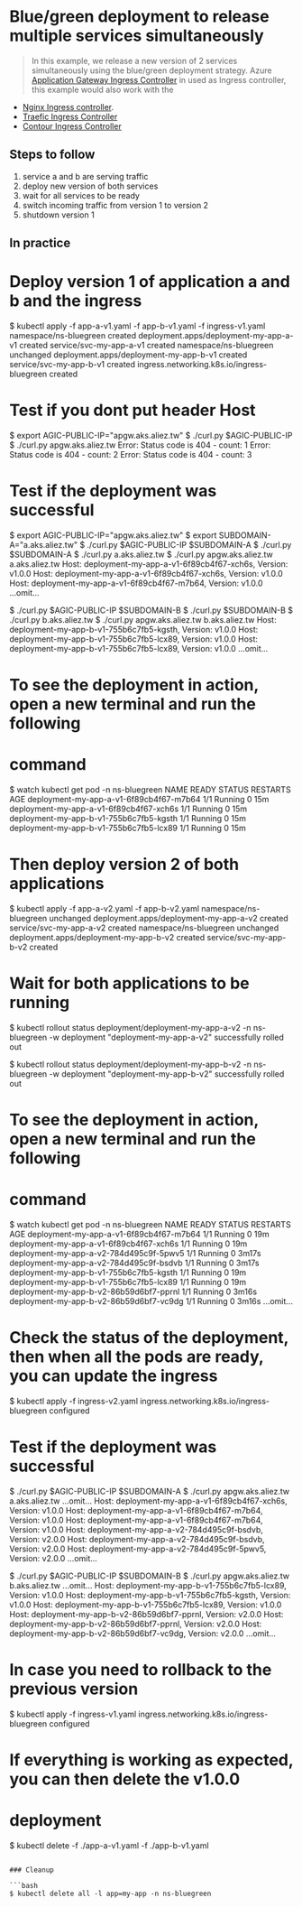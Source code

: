 Blue/green deployment to release multiple services simultaneously
=================================================================

> In this example, we release a new version of 2 services simultaneously using
the blue/green deployment strategy. Azure [Application Gateway Ingress Controller](https://learn.microsoft.com/en-us/azure/application-gateway/ingress-controller-overview) in used as
Ingress controller, this example would also work with the

- [Nginx Ingress controller](https://github.com/kubernetes/ingress-nginx).
- [Traefic Ingress Controller](https://traefik.io)
- [Contour Ingress Controller](https://projectcontour.io)

## Steps to follow

1. service a and b are serving traffic
1. deploy new version of both services
1. wait for all services to be ready
1. switch incoming traffic from version 1 to version 2
1. shutdown version 1

## In practice

# Deploy version 1 of application a and b and the ingress
$ kubectl apply -f app-a-v1.yaml -f app-b-v1.yaml -f ingress-v1.yaml
namespace/ns-bluegreen created
deployment.apps/deployment-my-app-a-v1 created
service/svc-my-app-a-v1 created
namespace/ns-bluegreen unchanged
deployment.apps/deployment-my-app-b-v1 created
service/svc-my-app-b-v1 created
ingress.networking.k8s.io/ingress-bluegreen created


# Test if you dont put header Host
$ export AGIC-PUBLIC-IP="apgw.aks.aliez.tw"
$ ./curl.py $AGIC-PUBLIC-IP
$ ./curl.py apgw.aks.aliez.tw
Error: Status code is 404 - count: 1
Error: Status code is 404 - count: 2
Error: Status code is 404 - count: 3



# Test if the deployment was successful
$ export AGIC-PUBLIC-IP="apgw.aks.aliez.tw"
$ export SUBDOMAIN-A="a.aks.aliez.tw"
$ ./curl.py $AGIC-PUBLIC-IP $SUBDOMAIN-A
$ ./curl.py $SUBDOMAIN-A
$ ./curl.py a.aks.aliez.tw
$ ./curl.py apgw.aks.aliez.tw a.aks.aliez.tw
Host: deployment-my-app-a-v1-6f89cb4f67-xch6s, Version: v1.0.0
Host: deployment-my-app-a-v1-6f89cb4f67-xch6s, Version: v1.0.0
Host: deployment-my-app-a-v1-6f89cb4f67-m7b64, Version: v1.0.0
...omit...

$ ./curl.py $AGIC-PUBLIC-IP $SUBDOMAIN-B
$ ./curl.py $SUBDOMAIN-B
$ ./curl.py b.aks.aliez.tw
$ ./curl.py apgw.aks.aliez.tw b.aks.aliez.tw
Host: deployment-my-app-b-v1-755b6c7fb5-kgsth, Version: v1.0.0
Host: deployment-my-app-b-v1-755b6c7fb5-lcx89, Version: v1.0.0
Host: deployment-my-app-b-v1-755b6c7fb5-lcx89, Version: v1.0.0
...omit...

# To see the deployment in action, open a new terminal and run the following
# command
$ watch kubectl get pod -n ns-bluegreen
NAME                                      READY   STATUS    RESTARTS   AGE
deployment-my-app-a-v1-6f89cb4f67-m7b64   1/1     Running   0          15m
deployment-my-app-a-v1-6f89cb4f67-xch6s   1/1     Running   0          15m
deployment-my-app-b-v1-755b6c7fb5-kgsth   1/1     Running   0          15m
deployment-my-app-b-v1-755b6c7fb5-lcx89   1/1     Running   0          15m

# Then deploy version 2 of both applications
$ kubectl apply -f app-a-v2.yaml -f app-b-v2.yaml
namespace/ns-bluegreen unchanged
deployment.apps/deployment-my-app-a-v2 created
service/svc-my-app-a-v2 created
namespace/ns-bluegreen unchanged
deployment.apps/deployment-my-app-b-v2 created
service/svc-my-app-b-v2 created

# Wait for both applications to be running
$ kubectl rollout status deployment/deployment-my-app-a-v2 -n ns-bluegreen -w
deployment "deployment-my-app-a-v2" successfully rolled out

$ kubectl rollout status deployment/deployment-my-app-b-v2 -n ns-bluegreen -w
deployment "deployment-my-app-b-v2" successfully rolled out

# To see the deployment in action, open a new terminal and run the following
# command
$ watch kubectl get pod -n ns-bluegreen
NAME                                      READY   STATUS    RESTARTS   AGE
deployment-my-app-a-v1-6f89cb4f67-m7b64   1/1     Running   0          19m
deployment-my-app-a-v1-6f89cb4f67-xch6s   1/1     Running   0          19m
deployment-my-app-a-v2-784d495c9f-5pwv5   1/1     Running   0          3m17s
deployment-my-app-a-v2-784d495c9f-bsdvb   1/1     Running   0          3m17s
deployment-my-app-b-v1-755b6c7fb5-kgsth   1/1     Running   0          19m
deployment-my-app-b-v1-755b6c7fb5-lcx89   1/1     Running   0          19m
deployment-my-app-b-v2-86b59d6bf7-pprnl   1/1     Running   0          3m16s
deployment-my-app-b-v2-86b59d6bf7-vc9dg   1/1     Running   0          3m16s
...omit...

# Check the status of the deployment, then when all the pods are ready, you can update the ingress
$ kubectl apply -f ingress-v2.yaml
ingress.networking.k8s.io/ingress-bluegreen configured

# Test if the deployment was successful
$ ./curl.py $AGIC-PUBLIC-IP $SUBDOMAIN-A
$ ./curl.py apgw.aks.aliez.tw a.aks.aliez.tw
...omit...
Host: deployment-my-app-a-v1-6f89cb4f67-xch6s, Version: v1.0.0
Host: deployment-my-app-a-v1-6f89cb4f67-m7b64, Version: v1.0.0
Host: deployment-my-app-a-v1-6f89cb4f67-m7b64, Version: v1.0.0
Host: deployment-my-app-a-v2-784d495c9f-bsdvb, Version: v2.0.0
Host: deployment-my-app-a-v2-784d495c9f-bsdvb, Version: v2.0.0
Host: deployment-my-app-a-v2-784d495c9f-5pwv5, Version: v2.0.0
...omit...


$ ./curl.py $AGIC-PUBLIC-IP $SUBDOMAIN-B
$ ./curl.py apgw.aks.aliez.tw b.aks.aliez.tw
...omit...
Host: deployment-my-app-b-v1-755b6c7fb5-lcx89, Version: v1.0.0
Host: deployment-my-app-b-v1-755b6c7fb5-kgsth, Version: v1.0.0
Host: deployment-my-app-b-v1-755b6c7fb5-lcx89, Version: v1.0.0
Host: deployment-my-app-b-v2-86b59d6bf7-pprnl, Version: v2.0.0
Host: deployment-my-app-b-v2-86b59d6bf7-pprnl, Version: v2.0.0
Host: deployment-my-app-b-v2-86b59d6bf7-vc9dg, Version: v2.0.0
...omit...

# In case you need to rollback to the previous version
$ kubectl apply -f ingress-v1.yaml
ingress.networking.k8s.io/ingress-bluegreen configured

# If everything is working as expected, you can then delete the v1.0.0
# deployment
$ kubectl delete -f ./app-a-v1.yaml -f ./app-b-v1.yaml
```

### Cleanup

```bash
$ kubectl delete all -l app=my-app -n ns-bluegreen
```
